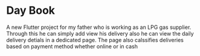 # Day Book

A new Flutter project for my father who is working as an LPG gas supplier. 
Through this he can simply add view his delivery also he can view the daily delivery detials in a dedicated page.
The page also calssifies deliveries based on payment method whether online or in cash
